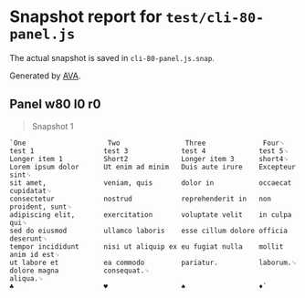 # Snapshot report for `test/cli-80-panel.js`

The actual snapshot is saved in `cli-80-panel.js.snap`.

Generated by [AVA](https://avajs.dev).

## Panel w80 l0 r0

> Snapshot 1

    `One                    Two                Three              Four␊
    test 1                 test 3             test 4             test 5␊
    Longer item 1          Short2             Longer item 3      short4␊
    Lorem ipsum dolor      Ut enim ad minim   Duis aute irure    Excepteur sint␊
    sit amet,              veniam, quis       dolor in           occaecat cupidatat␊
    consectetur            nostrud            reprehenderit in   non proident, sunt␊
    adipiscing elit,       exercitation       voluptate velit    in culpa qui␊
    sed do eiusmod         ullamco laboris    esse cillum dolore officia deserunt␊
    tempor incididunt      nisi ut aliquip ex eu fugiat nulla    mollit anim id est␊
    ut labore et           ea commodo         pariatur.          laborum.␊
    dolore magna           consequat.␊
    aliqua.␊
    ♣                      ♥                  ♠                  ♦`
